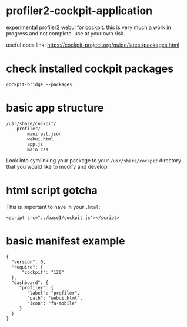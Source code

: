 # profiler2-cockpit-application

experimental profiler2 webui for cockpit. this is very much a work in progress and not complete. use at your own risk.

useful docs link: https://cockpit-project.org/guide/latest/packages.html

# check installed cockpit packages

```
cockpit-bridge --packages
```

# basic app structure

```
/usr/share/cockpit/
    profiler/
        manifest.json
        webui.html
        app.js
        main.css
```

Look into symlinking your package to your `/usr/share/cockpit` directory that you would like to modify and develop.

# html script gotcha

This is important to have in your `.html`:

```
<script src="../base1/cockpit.js"></script>
```

# basic manifest example

```
{
  "version": 0,
  "require": {
      "cockpit": "120"
  },
  "dashboard": {
     "profiler": {
        "label": "profiler",
        "path": "webui.html",
        "icon": "fa-mobile"
     }
  }
}

```
